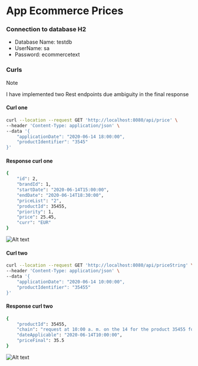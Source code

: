 # App Ecommerce Prices

### Connection to database H2
- Database Name: testdb
- UserName: sa
- Password: ecommercetext

### Curls
>[!NOTE]
>I have implemented two Rest endpoints due ambiguity in the final response

#### Curl one
```bash
curl --location --request GET 'http://localhost:8080/api/price' \
--header 'Content-Type: application/json' \
--data '{
    "applicationDate": "2020-06-14 18:00:00",
    "productIdentifier": "3545"
}'
```
#### Response curl one
```bash
{
    "id": 2,
    "brandId": 1,
    "startDate": "2020-06-14T15:00:00",
    "endDate": "2020-06-14T18:30:00",
    "priceList": "2",
    "productId": 35455,
    "priority": 1,
    "price": 25.45,
    "curr": "EUR"
}
```

![Alt text](https://github.com/afrancom2/spring-ecommerce-text/blob/master/responsecurlone.png "Curl One")

#### Curl two
```bash
curl --location --request GET 'http://localhost:8080/api/priceString' \
--header 'Content-Type: application/json' \
--data '{
    "applicationDate": "2020-06-14 10:00:00",
    "productIdentifier": "35455"
}'
```
#### Response curl two
```bash
{
    "productId": 35455,
    "chain": "request at 10:00 a. m. on the 14 for the product 35455 for brand 1",
    "dateApplicable": "2020-06-14T10:00:00",
    "priceFinal": 35.5
}
```

![Alt text](https://github.com/afrancom2/spring-ecommerce-text/blob/master/responsecurlone.png "Curl One")
